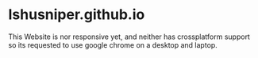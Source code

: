# Ishusniper.github.io
This Website is nor responsive yet, and neither has crossplatform support so its requested to use google chrome on a desktop and laptop.
